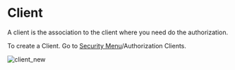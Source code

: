 # Client

A client is the association to the client where you need do the authorization.

To create a Client. Go to [Security Menu](security.md)/Authorization Clients.

![client_new](https://user-images.githubusercontent.com/30662690/64049529-1e1d6100-cb43-11e9-8da6-97688080e7fe.png)

